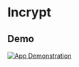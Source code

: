 # Incrypt
## Demo
[![App Demonstration](https://img.youtube.com/vi/RF8S3HdFhSY/0.jpg)](https://youtu.be/RF8S3HdFhSY)
